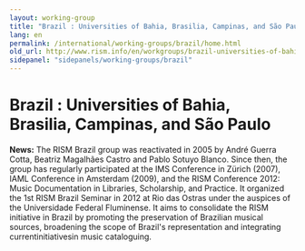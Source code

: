 ```yaml
---
layout: working-group
title: "Brazil : Universities of Bahia, Brasilia, Campinas, and São Paulo"
lang: en
permalink: /international/working-groups/brazil/home.html
old_url: http://www.rism.info/en/workgroups/brazil-universities-of-bahia-brasilia-campinas-minas-gerais/home.html
sidepanel: "sidepanels/working-groups/brazil"
---
```


# Brazil : Universities of Bahia, Brasilia, Campinas, and São Paulo

**News:** The RISM Brazil group was reactivated in 2005 by André Guerra Cotta, Beatriz Magalhães Castro and Pablo Sotuyo Blanco. Since then, the group has regularly participated at the IMS Conference in Zürich (2007), IAML Conference in Amsterdam (2009), and the RISM Conference 2012: Music Documentation in Libraries, Scholarship, and Practice. It organized the 1st RISM Brazil Seminar in 2012 at Rio das Ostras under the auspices of the Universidade Federal Fluminense. It aims to consolidate the RISM initiative in Brazil by promoting the preservation of Brazilian musical sources, broadening the scope of Brazil's representation and integrating currentinitiativesin music cataloguing.
